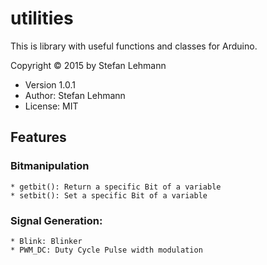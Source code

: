 # utilities
This is library with useful functions and classes for Arduino.

Copyright © 2015 by Stefan Lehmann

* Version 1.0.1
* Author: Stefan Lehmann
* License: MIT

## Features

### Bitmanipulation
	* getbit(): Return a specific Bit of a variable
	* setbit(): Set a specific Bit of a variable

### Signal Generation:
	* Blink: Blinker
	* PWM_DC: Duty Cycle Pulse width modulation
